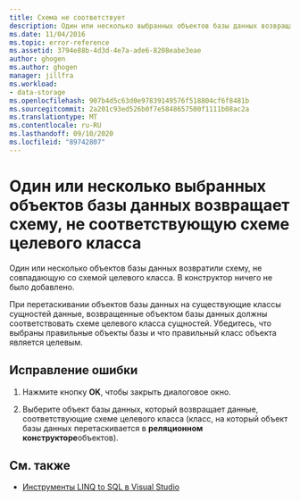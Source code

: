 ```yaml
---
title: Схема не соответствует
description: Один или несколько выбранных объектов базы данных возвращает схему, не соответствующую схеме целевого класса
ms.date: 11/04/2016
ms.topic: error-reference
ms.assetid: 3794e88b-4d3d-4e7a-ade6-8208eabe3eae
author: ghogen
ms.author: ghogen
manager: jillfra
ms.workload:
- data-storage
ms.openlocfilehash: 907b4d5c63d0e97839149576f518804cf6f8481b
ms.sourcegitcommit: 2a201c93ed526b0f7e5848657500f1111b08ac2a
ms.translationtype: MT
ms.contentlocale: ru-RU
ms.lasthandoff: 09/10/2020
ms.locfileid: "89742807"
---
```

# <a name="one-or-more-selected-database-objects-return-a-schema-that-does-not-match-the-schema-of-the-target-class"></a>Один или несколько выбранных объектов базы данных возвращает схему, не соответствующую схеме целевого класса

Один или несколько объектов базы данных возвратили схему, не совпадающую со схемой целевого класса. В конструктор ничего не было добавлено.

При перетаскивании объектов базы данных на существующие классы сущностей данные, возвращенные объектом базы данных должны соответствовать схеме целевого класса сущностей. Убедитесь, что выбраны правильные объекты базы и что правильный класс объекта является целевым.

## <a name="to-correct-this-error"></a>Исправление ошибки

1. Нажмите кнопку **OK**, чтобы закрыть диалоговое окно.

2. Выберите объект базы данных, который возвращает данные, соответствующие схеме целевого класса (класс, на который объект базы данных перетаскивается в **реляционном конструкторе**объектов).

## <a name="see-also"></a>См. также

- [Инструменты LINQ to SQL в Visual Studio](../data-tools/linq-to-sql-tools-in-visual-studio2.md)
